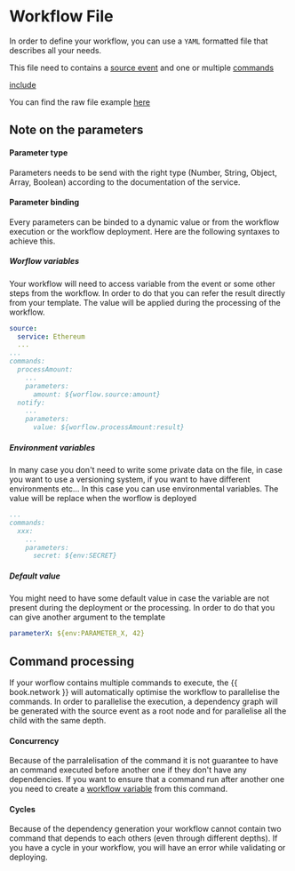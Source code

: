 # Workflow File

In order to define your workflow, you can use a `YAML` formatted file that describes all your needs.

This file need to contains a [source event](../source.md) and one or multiple [commands](../command.md)

[include](./example.yml)

You can find the raw file example <a href="./example.yml" target="_blank">here</a>

## Note on the parameters

#### Parameter type

Parameters needs to be send with the right type (Number, String, Object, Array, Boolean) according to the documentation of the service.

#### Parameter binding

Every parameters can be binded to a dynamic value or from the workflow execution or the workflow deployment. Here are the following syntaxes to achieve this.

##### Worflow variables

Your workflow will need to access variable from the event or some other steps from the workflow. In order to do that you can refer the result directly from your template. The value will be applied during the processing of the workflow.

```yaml
source:
  service: Ethereum
  ...
...
commands:
  processAmount:
    ...
    parameters:
      amount: ${worflow.source:amount}
  notify:
    ...
    parameters:
      value: ${worflow.processAmount:result}
```

##### Environment variables

In many case you don't need to write some private data on the file, in case you want to use a versioning system, if you want to have different environments etc... In this case you can use environmental variables. The value will be replace when the worflow is deployed

```yaml
...
commands:
  xxx:
    ...
    parameters:
      secret: ${env:SECRET}
```

##### Default value

You might need to have some default value in case the variable are not present during the deployment or the processing. In order to do that you can give another argument to the template

```yaml
parameterX: ${env:PARAMETER_X, 42}
```

## Command processing

If your worflow contains multiple commands to execute, the {{ book.network }} will automatically optimise the workflow to parallelise the commands. In order to parallelise the execution, a dependency graph will be generated with the source event as a root node and for parallelise all the child with the same depth.

#### Concurrency

Because of the parralelisation of the command it is not guarantee to have an command executed before another one if they don't have any dependencies. If you want to ensure that a command run after another one you need to create a [workflow variable](#worflow-variables) from this command.

#### Cycles

Because of the dependency generation your workflow cannot contain two command that depends to each others (even through different depths). If you have a cycle in your workflow, you will have an error while validating or deploying.
